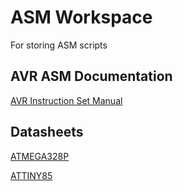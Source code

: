 # ASM Workspace
For storing ASM scripts

## AVR ASM Documentation
[AVR Instruction Set Manual](https://ww1.microchip.com/downloads/en/devicedoc/atmel-0856-avr-instruction-set-manual.pdf)

## Datasheets
[ATMEGA328P](https://ww1.microchip.com/downloads/en/DeviceDoc/ATmega48A-PA-88A-PA-168A-PA-328-P-DS-DS40002061A.pdf)

[ATTINY85](https://ww1.microchip.com/downloads/en/devicedoc/atmel-2586-avr-8-bit-microcontroller-attiny25-attiny45-attiny85_datasheet.pdf)
